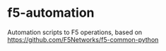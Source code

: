 # f5-automation
Automation scripts to F5 operations, based on https://github.com/F5Networks/f5-common-python

